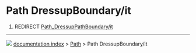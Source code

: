 # Path DressupBoundary/it
1.  REDIRECT [Path_DressupPathBoundary/it](Path_DressupPathBoundary/it.md)



---
![](images/Button_right.svg) [documentation index](../README.md) > [Path](Path_Workbench.md) > Path DressupBoundary/it
